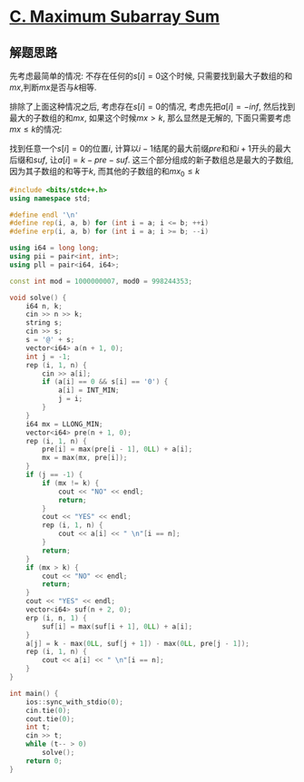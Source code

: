# [C. Maximum Subarray Sum](https://codeforces.com/contest/2107/problem/C)

## 解题思路

先考虑最简单的情况: 不存在任何的$s[i] = 0$这个时候, 只需要找到最大子数组的和$mx$,判断$mx$是否与$k$相等.

排除了上面这种情况之后, 考虑存在$s[i] = 0$的情况, 考虑先把$a[i] = -inf$, 然后找到最大的子数组的和$mx$, 如果这个时候$mx > k$, 那么显然是无解的, 下面只需要考虑$mx \leq k$的情况:

找到任意一个$s[i] = 0$的位置$i$,  计算以$i - 1$结尾的最大前缀$pre$和和$i + 1$开头的最大后缀和$suf$, 让$a[i] = k - pre - suf$.  这三个部分组成的新子数组总是最大的子数组, 因为其子数组的和等于$k$, 而其他的子数组的和$mx_0 \leq k$

```cpp
#include <bits/stdc++.h>
using namespace std;

#define endl '\n'
#define rep(i, a, b) for (int i = a; i <= b; ++i)
#define erp(i, a, b) for (int i = a; i >= b; --i)

using i64 = long long;
using pii = pair<int, int>;
using pll = pair<i64, i64>;

const int mod = 1000000007, mod0 = 998244353;

void solve() {
    i64 n, k;
    cin >> n >> k;
    string s;
    cin >> s;
    s = '@' + s;
    vector<i64> a(n + 1, 0);
    int j = -1;
    rep (i, 1, n) {
        cin >> a[i];
        if (a[i] == 0 && s[i] == '0') {
            a[i] = INT_MIN;
            j = i;
        }
    }
    i64 mx = LLONG_MIN;
    vector<i64> pre(n + 1, 0);
    rep (i, 1, n) {
        pre[i] = max(pre[i - 1], 0LL) + a[i];
        mx = max(mx, pre[i]);
    }
    if (j == -1) {
        if (mx != k) {
            cout << "NO" << endl;
            return;
        }
        cout << "YES" << endl;
        rep (i, 1, n) {
            cout << a[i] << " \n"[i == n];
        }
        return;
    }
    if (mx > k) {
        cout << "NO" << endl;
        return;
    }
    cout << "YES" << endl;
    vector<i64> suf(n + 2, 0);
    erp (i, n, 1) {
        suf[i] = max(suf[i + 1], 0LL) + a[i];
    }
    a[j] = k - max(0LL, suf[j + 1]) - max(0LL, pre[j - 1]);
    rep (i, 1, n) {
        cout << a[i] << " \n"[i == n];
    }
}

int main() {
    ios::sync_with_stdio(0);
    cin.tie(0);
    cout.tie(0);
    int t;
    cin >> t;
    while (t-- > 0)
        solve();
    return 0;
}
```

